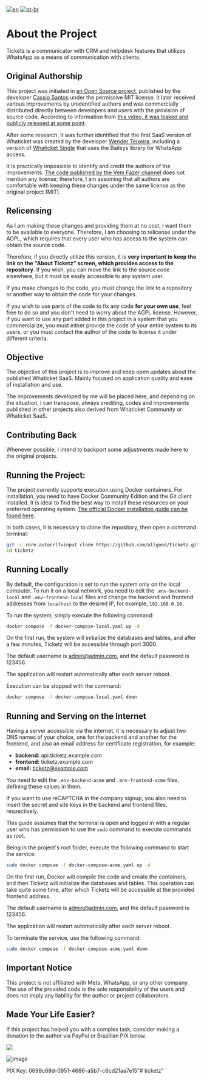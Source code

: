 [![en](https://img.shields.io/badge/lang-en-green.svg)](README.md)
[![pt-br](https://img.shields.io/badge/lang-pt--br-red.svg)](README.pt.md)

# About the Project

Ticketz is a communicator with CRM and helpdesk features that utilizes WhatsApp as a means of communication with clients.

## Original Authorship

This project was initiated in [an Open Source project](https://github.com/canove/whaticket-community), published by the developer [Cassio Santos](https://github.com/canove) under the permissive MIT license. It later received various improvements by unidentified authors and was commercially distributed directly between developers and users with the provision of source code. According to information from [this video, it was leaked and publicly released at some point](https://www.youtube.com/watch?v=SX_cGD5RLkQ).

After some research, it was further identified that the first SaaS version of Whaticket was created by the developer [Wender Teixeira](https://github.com/w3nder), including a version of [Whaticket Single](https://github.com/unkbot/whaticket-free) that uses the Baileys library for WhatsApp access.

It is practically impossible to identify and credit the authors of the improvements. [The code published by the Vem Fazer channel](https://github.com/vemfazer/whaticket-versao-03-12-canal-vem-fazer) does not mention any license; therefore, I am assuming that all authors are comfortable with keeping these changes under the same license as the original project (MIT).

## Relicensing

As I am making these changes and providing them at no cost, I want them to be available to everyone. Therefore, I am choosing to relicense under the AGPL, which requires that every user who has access to the system can obtain the source code.

Therefore, if you directly utilize this version, it is **very important to keep the link on the "About Ticketz" screen, which provides access to the repository**. If you wish, you can move the link to the source code elsewhere, but it must be easily accessible to any system user.

If you make changes to the code, you must change the link to a repository or another way to obtain the code for your changes.

If you wish to use parts of the code to fix any code **for your own use**, feel free to do so and you don't need to worry about the AGPL license. However, if you want to use any part added in this project in a system that you commercialize, you must either provide the code of your entire system to its users, or you must contact the author of the code to license it under different criteria.

## Objective

The objective of this project is to improve and keep open updates about the published Whaticket SaaS. Mainly focused on application quality and ease of installation and use.

The improvements developed by me will be placed here, and depending on the situation, I can transpose, always crediting, codes and improvements published in other projects also derived from Whaticket Community or Whaticket SaaS.

## Contributing Back

Whenever possible, I intend to backport some adjustments made here to the original projects.

Running the Project:
------------------

The project currently supports execution using Docker containers. For installation, you need to have Docker Community Edition and the Git client installed. It is ideal to find the best way to install these resources on your preferred operating system. [The official Docker installation guide can be found here](https://docs.docker.com/engine/install/).

In both cases, it is necessary to clone the repository, then open a command terminal:

```bash
git -c core.autocrlf=input clone https://github.com/allgood/ticketz.git
cd ticketz
```

## Running Locally

By default, the configuration is set to run the system only on the local computer. To run it on a local network, you need to edit the `.env-backend-local` and `.env-frontend-local` files and change the backend and frontend addresses from `localhost` to the desired IP, for example, `192.168.0.10`.

To run the system, simply execute the following command:

```bash
docker compose -f docker-compose-local.yaml up -d
```

On the first run, the system will initialize the databases and tables, and after a few minutes, Ticketz will be accessible through port 3000.

The default username is admin@admin.com, and the default password is 123456.

The application will restart automatically after each server reboot.

Execution can be stopped with the command:

```bash
docker compose -f docker-compose-local.yaml down
```

## Running and Serving on the Internet

Having a server accessible via the internet, it is necessary to adjust two DNS names of your choice, one for the backend and another for the frontend, and also an email address for certificate registration, for example:

* **backend:** api.ticketz.example.com
* **frontend:** ticketz.example.com
* **email:** ticketz@example.com

You need to edit the `.env-backend-acme` and `.env-frontend-acme` files, defining these values in them.

If you want to use reCAPTCHA in the company signup, you also need to insert the secret and site keys in the backend and frontend files, respectively.

This guide assumes that the terminal is open and logged in with a regular user who has permission to use the `sudo` command to execute commands as root.

Being in the project's root folder, execute the following command to start the service:

```bash
sudo docker compose -f docker-compose-acme.yaml up -d
```

On the first run, Docker will compile the code and create the containers, and then Ticketz will initialize the databases and tables. This operation can take quite some time, after which Ticketz will be accessible at the provided frontend address.

The default username is admin@admin.com, and the default password is 123456.

The application will restart automatically after each server reboot.

To terminate the service, use the following command:

```bash
sudo docker compose -f docker-compose-acme.yaml down
```

Important Notice
----------------

This project is not affiliated with Meta, WhatsApp, or any other company. The use of the provided code is the sole responsibility of the users and does not imply any liability for the author or project collaborators.

Made Your Life Easier?
----------------------

If this project has helped you with a complex task, consider making a donation to the author via PayPal or Brazilian PIX below.

[![](https://www.paypalobjects.com/en_US/i/btn/btn_donateCC_LG.gif)](https://www.paypal.com/cgi-bin/webscr?cmd=_s-xclick&hosted_button_id=X6XHVCPMRQEL4)

![image](https://github.com/ticketz-oss/ticketz/assets/6070736/8e85b263-73ca-4fb4-9bdc-03fff356b6ff)

PIX Key: 0699c69d-0951-4686-a5b7-c6cd21aa7e15"# ticketz" 
